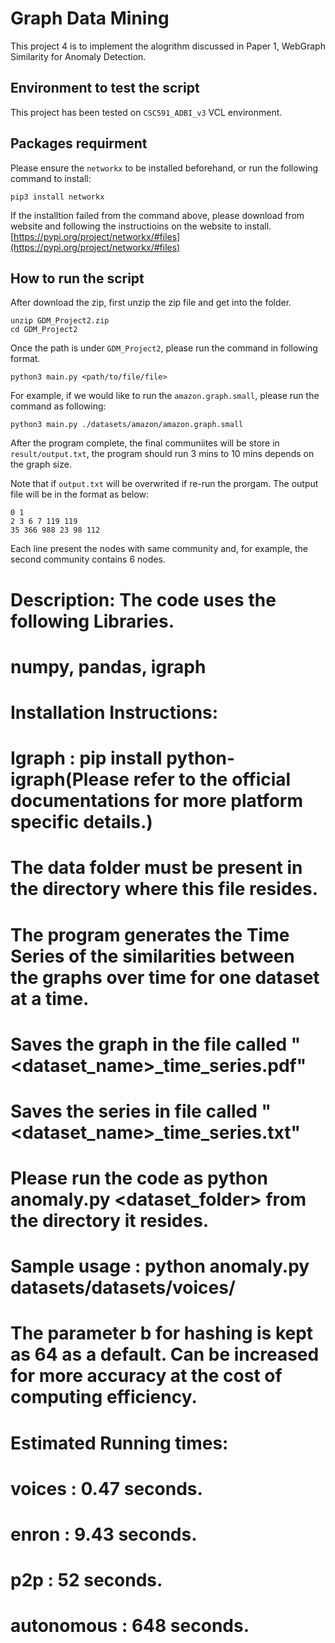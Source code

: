 # Graph Data Mining

This project 4 is to implement the alogrithm discussed in Paper 1, WebGraph Similarity for Anomaly Detection.

## Environment to test the script
This project has been tested on `CSC591_ADBI_v3` VCL environment.

## Packages requirment
Please ensure the `networkx` to be installed beforehand, or run the following command to install:
```
pip3 install networkx
```
If the installtion failed from the command above, please download from website and following the instructioins on the website to install.
[https://pypi.org/project/networkx/#files](https://pypi.org/project/networkx/#files)

## How to run the script
After download the zip, first unzip the zip file and get into the folder.
```
unzip GDM_Project2.zip
cd GDM_Project2
```
Once the path is under `GDM_Project2`, please run the command in following format. 
```
python3 main.py <path/to/file/file>
```
For example, if we would like to run the `amazon.graph.small`, please run the command as following:
```
python3 main.py ./datasets/amazon/amazon.graph.small 
```
After the program complete, the final communiites will be store in `result/output.txt`, the program should run 3 mins to 10 mins depends on the graph size.

Note that if `output.txt` will be overwrited if re-run the prorgam.
The output file will be in the format as below:
```
0 1
2 3 6 7 119 119
35 366 988 23 98 112 
```
Each line present the nodes with same community and, for example, the second community contains 6 nodes.


# Description: The code uses the following Libraries.
# numpy, pandas, igraph
# Installation Instructions: 
# Igraph : pip install python-igraph(Please refer to the official documentations for more platform specific details.)
# The data folder must be present in the directory where this file resides.
# The program generates the Time Series of the similarities between the graphs over time for one dataset at a time.
# Saves the graph in the file called "<dataset_name>_time_series.pdf"
# Saves the series in file called "<dataset_name>_time_series.txt"
# Please run the code as python anomaly.py <dataset_folder> from the directory it resides.
# Sample usage : python anomaly.py datasets/datasets/voices/
# The parameter b for hashing is kept as 64 as a default. Can be increased for more accuracy at the cost of computing efficiency.

# Estimated Running times:
# voices : 0.47 seconds.
# enron : 9.43 seconds.
# p2p : 52 seconds.
# autonomous : 648 seconds.